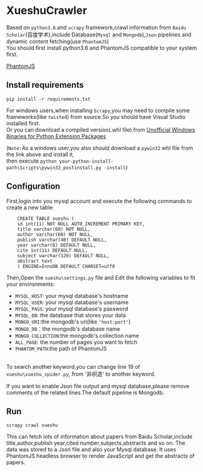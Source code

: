 # XueshuCrawler
Based on `python3.6` and `scrapy` framework,crawl information from `Baidu Scholar`(百度学术),include Database(`Mysql` and `Mongodb`),`Json` pipelines and dynamic content fetching(use `PhantomJS`)<br>
You should first install python3.6 and PhantomJS compatible to your system first.

[PhantomJS](http://phantomjs.org/download.html)

## Install requirements
`pip install -r requirements.txt`

For windows users,when installing `Scrapy`,you may need to compile some frameworks(like `twisted`) from source.So you should have Visual Studio installed first.<br>Or you can download a compiled version(.whl file) from
[Unofficial Windows Binaries for Python Extension Packages](http://www.lfd.uci.edu/~gohlke/pythonlibs/)<br>

(`Note:`As a windows user,you also should download a `pywin32` whl file from the link above and install it,<br>then execute `python your-python-install-path\Scripts\pywin32_postinstall.py -install`)

## Configuration

First,login into you mysql account and execute the following commands to create a new table:<br>

        CREATE TABLE xueshu (
        id int(11) NOT NULL AUTO_INCREMENT PRIMARY KEY,
        title varchar(60) NOT NULL,
        author varchar(60) NOT NULL,
        publish varchar(40) DEFAULT NULL,
        year varchar(6) DEFAULT NULL,
        cite int(11) DEFAULT NULL,
        subject varchar(120) DEFAULT NULL,
        abstract text
        ) ENGINE=InnoDB DEFAULT CHARSET=utf8

Then,Open the `xueshu\settings.py` file and 
Edit the following variables to fit your environments:<br>


* `MYSQL_HOST`: your mysql database's hostname
* `MYSQL_USER`: your mysql database's username
* `MYSQL_PASS`: your mysql database's password
* `MYSQL_DB`: the database that stores your data
* `MONGO_URI`:the mongodb's uri(like `'host:port'`)
* `MONGO_DB`：the mongodb's database name
* `MONGO_COLLECTION`:the mongodb's collection name
* `ALL_PAGE`: the number of pages you want to fetch
* `PHANTOM_PATH`:the path of PhantomJS

<br>To search another keyword,you can change line 19 of `xueshu\xueshu_spider.py`,
from '非织造' to another keyword.

If you want to enable Json file output and mysql database,please remove comments of the related lines.The default pipeline is Mongodb.

## Run

`scrapy crawl xueshu`<br>

This can fetch lots of information about papers from Baidu Scholar,include title,author,publish year,cited number,subjects,abstracts and so on.
The data was stored to a Json file and also your Mysql database.
It uses PhantomJS headless browser to render JavaScript and get the abstracts of papers.







